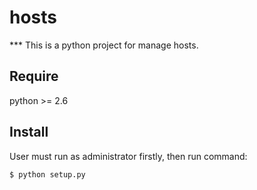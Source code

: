 hosts
=====

*** This is a python project for manage hosts.

## Require

python >= 2.6

## Install

User must run as administrator firstly, then run command:

    $ python setup.py

